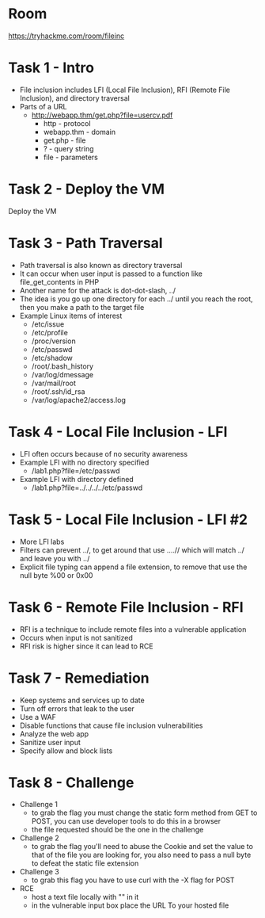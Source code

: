 # Room
https://tryhackme.com/room/fileinc

# Task 1 - Intro
* File inclusion includes LFI (Local File Inclusion), RFI (Remote File Inclusion), and directory traversal
* Parts of a URL
    * http://webapp.thm/get.php?file=usercv.pdf
        * http - protocol
        * webapp.thm - domain
        * get.php - file
        * ? - query string
        * file - parameters

# Task 2 - Deploy the VM
Deploy the VM

# Task 3 - Path Traversal
* Path traversal is also known as directory traversal
* It can occur when user input is passed to a function like file_get_contents in PHP
* Another name for the attack is dot-dot-slash, ../
* The idea is you go up one directory for each ../ until you reach the root, then you make a path to the target file
* Example Linux items of interest
    * /etc/issue
    * /etc/profile
    * /proc/version
    * /etc/passwd
    * /etc/shadow
    * /root/.bash_history
    * /var/log/dmessage
    * /var/mail/root
    * /root/.ssh/id_rsa
    * /var/log/apache2/access.log

# Task 4 - Local File Inclusion - LFI
* LFI often occurs because of no security awareness
* Example LFI with no directory specified
    * /lab1.php?file=/etc/passwd
* Example LFI with directory defined
    * /lab1.php?file=../../../../etc/passwd

# Task 5 - Local File Inclusion - LFI #2
* More LFI labs
* Filters can prevent ../, to get around that use ....// which will match ../ and leave you with ../
* Explicit file typing can append a file extension, to remove that use the null byte %00 or 0x00

# Task 6 - Remote File Inclusion - RFI
* RFI is a technique to include remote files into a vulnerable application
* Occurs when input is not sanitized
* RFI risk is higher since it can lead to RCE

# Task 7 - Remediation
* Keep systems and services up to date
* Turn off errors that leak to the user
* Use a WAF
* Disable functions that cause file inclusion vulnerabilities
* Analyze the web app
* Sanitize user input
* Specify allow and block lists

# Task 8 - Challenge
* Challenge 1
    * to grab the flag you must change the static form method from GET to POST, you can use developer tools to do this in a browser
    * the file requested should be the one in the challenge
* Challenge 2
    * to grab the flag you'll need to abuse the Cookie and set the value to that of the file you are looking for, you also need to pass a null byte to defeat the static file extension
* Challenge 3
    * to grab this flag you have to use curl with the -X flag for POST
* RCE
    * host a text file locally with "<?php echo shell_exec('hostname');?>" in it
    * in the vulnerable input box place the URL To your hosted file